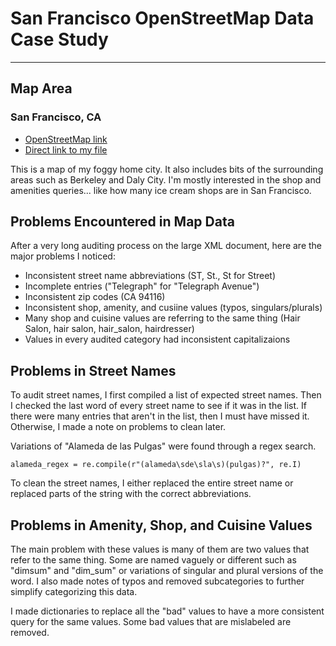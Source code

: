 # San Francisco OpenStreetMap Data Case Study
---
## Map Area
### San Francisco, CA
  * [OpenStreetMap link](https://www.openstreetmap.org/relation/111968)
  * [Direct link to my file](https://drive.google.com/open?id=0B2BGHnr9cnONSEJYd3FTSEQ2TU0)

This is a map of my foggy home city. It also includes bits of the surrounding areas such as Berkeley and Daly City. I'm mostly interested in the shop and amenities queries... like how many ice cream shops are in San Francisco.

## Problems Encountered in Map Data
After a very long auditing process on the large XML document, here are the major problems I noticed:
  * Inconsistent street name abbreviations (ST, St., St for Street)
  * Incomplete entries ("Telegraph" for "Telegraph Avenue")
  * Inconsistent zip codes (CA 94116)
  * Inconsistent shop, amenity, and cusiine values (typos, singulars/plurals)
  * Many shop and cuisine values are referring to the same thing (Hair Salon, hair salon, hair_salon, hairdresser)
  * Values in every audited category had inconsistent capitalizaions 

## Problems in Street Names
To audit street names, I first compiled a list of expected street names. Then I checked the last word of every street name to see if it was in the list. If there were many entries that aren't in the list, then I must have missed it. Otherwise, I made a note on problems to clean later. 

Variations of "Alameda de las Pulgas" were found through a regex search.

```alameda_regex = re.compile(r"(alameda\sde\sla\s)(pulgas)?", re.I)```

To clean the street names, I either replaced the entire street name or replaced parts of the string with the correct abbreviations.

## Problems in Amenity, Shop, and Cuisine Values
The main problem with these values is many of them are two values that refer to the same thing. Some are named vaguely or different such as "dimsum" and "dim_sum" or variations of singular and plural versions of the word. I also made notes of typos and removed subcategories to further simplify categorizing this data.

I made dictionaries to replace all the "bad" values to have a more consistent query for the same values. Some bad values that are mislabeled are removed.